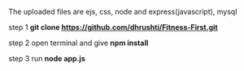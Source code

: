 The uploaded files are 
ejs, css, node and express(javascript), mysql

step 1
**git clone https://github.com/dhrushti/Fitness-First.git**

step 2
open terminal and give **npm install**

step 3
run **node app.js**
